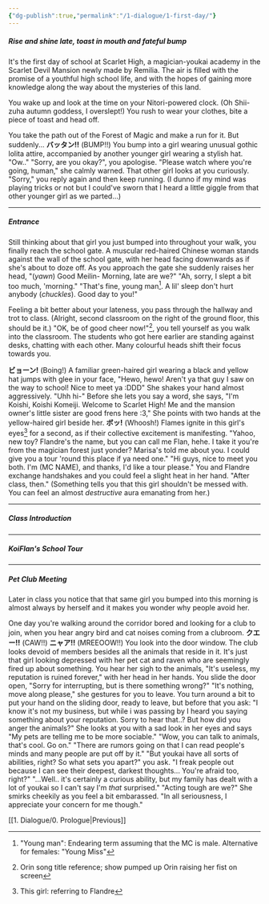 ```yaml
---
{"dg-publish":true,"permalink":"/1-dialogue/1-first-day/"}
---
```


##### Rise and shine late, toast in mouth and fateful bump
It's the first day of school at Scarlet High, a magician-youkai academy in the Scarlet Devil Mansion newly made by Remilia. The air is filled with the promise of a youthful high school life, and with the hopes of gaining more knowledge along the way about the mysteries of this land.

You wake up and look at the time on your Nitori-powered clock.
(Oh Shii-zuha autumn goddess, I overslept!)
You rush to wear your clothes, bite a piece of toast and head off.

You take the path out of the Forest of Magic and make a run for it.
But suddenly...
**バッタン!!** (BUMP!!)
You bump into a girl wearing unusual gothic lolita attire, accompanied by another younger girl wearing a stylish hat.
"Ow.."
"Sorry, are you okay?", you apologise.
"Please watch where you're going, human," she calmly warned.
That other girl looks at you curiously.
"Sorry," you reply again and then keep running.
(I dunno if my mind was playing tricks or not but I could've sworn that I heard a little giggle from that other younger girl as we parted...)

***
##### Entrance
Still thinking about that girl you just bumped into throughout your walk, you finally reach the school gate.
A muscular red-haired Chinese woman stands against the wall of the school gate, with her head facing downwards as if she's about to doze off. As you approach the gate she suddenly raises her head,
"(*yawn*) Good Meilin- Morning, late are we?"
"Ah, sorry, I slept a bit too much, 'morning."
"That's fine, young man[^1]. A lil' sleep don't hurt anybody (*chuckles*). Good day to you!"

Feeling a bit better about your lateness, you pass through the hallway and trot to class.
(Alright, second classroom on the right of the ground floor, this should be it.)
"OK, be of good cheer now!"[^2], you tell yourself as you walk into the classroom.
The students who got here earlier are standing against desks, chatting with each other.
Many colourful heads shift their focus towards you.

**ビョーン!** (Boing!)
A familiar green-haired girl wearing a black and yellow hat jumps with glee in your face,
"Hewo, hewo! Aren't ya that guy I saw on the way to school! Nice to meet ya :DDD"
She shakes your hand almost aggressively.
"Uhh hi-"
Before she lets you say a word, she says,
"I'm Koishi, Koishi Komeiji. Welcome to Scarlet High! Me and the mansion owner's little sister are good frens here :3,"
She points with two hands at the yellow-haired girl beside her.
**ボッ!** (Whoosh!)
Flames ignite in this girl's eyes[^3] for a second, as if their collective excitement is manifesting.
"Yahoo, new toy? Flandre's the name, but you can call me Flan, hehe. I take it you're from the magician forest just yonder? Marisa's told me about you. I could give you a tour 'round this place if ya need one."
"Hi guys, nice to meet you both. I'm (MC NAME), and thanks, I'd like a tour please."
You and Flandre exchange handshakes and you could feel a slight heat in her hand.
"After class, then."
(Something tells you that this girl shouldn't be messed with. You can feel an almost *destructive* aura emanating from her.)

***
##### Class Introduction

***
##### KoiFlan's School Tour

***
##### Pet Club Meeting
Later in class you notice that that same girl you bumped into this morning is almost always by herself and it makes you wonder why people avoid her.

One day you're walking around the corridor bored and looking for a club to join, when you hear angry bird and cat noises coming from a clubroom.
**クエー!!** (CAW!!)
**ニャア!!** (MREEOOW!!)
You look into the door window.
The club looks devoid of members besides all the animals that reside in it. It's just that girl looking depressed with her pet cat and raven who are seemingly fired up about something.
You hear her sigh to the animals, "It's useless, my reputation is ruined forever," with her head in her hands.
You slide the door open, "Sorry for interrupting, but is there something wrong?"
"It's nothing, move along please," she gestures for you to leave.
You turn around a bit to put your hand on the sliding door, ready to leave, but before that you ask: "I know it's not my business, but while i was passing by I heard you saying something about your reputation. Sorry to hear that..? But how did you anger the animals?"
She looks at you with a sad look in her eyes and says "My pets are telling me to be more sociable."
"Wow, you can talk to animals, that's cool. Go on."
"There are rumors going on that I can read people's minds and many people are put off by it."
"But youkai have all sorts of abilities, right? So what sets you apart?" you ask.
"I freak people out because I can see their deepest, darkest thoughts... You're afraid too, right?"
"...Well.. it's certainly a curious ability, but my family has dealt with a lot of youkai so I can't say I'm *that* surprised."
"Acting tough are we?"
She smirks cheekily as you feel a bit embarassed.
"In all seriousness, I appreciate your concern for me though."

[[1. Dialogue/0. Prologue\|Previous]]

[^1]: "Young man": Endearing term assuming that the MC is male. Alternative for females: "Young Miss"

[^2]: Orin song title reference; show pumped up Orin raising her fist on screen

[^3]: This girl: referring to Flandre